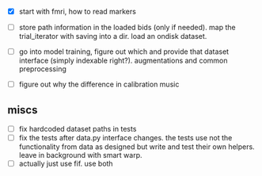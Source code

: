 

 - [x] start with fmri, how to read markers
 - [ ] store path information in the loaded bids (only if needed). map the trial_iterator with saving into a dir. load an ondisk dataset.
 - [ ] go into model training, figure out which and provide that dataset interface (simply indexable right?). augmentations and common preprocessing

 - [ ] figure out why the difference in calibration music

## miscs

 - [ ] fix hardcoded dataset paths in tests
 - [ ] fix the tests after data.py interface changes. the tests use not the functionality from data as designed but write and test their own helpers. leave in background with smart warp.
 - [ ] actually just use fif. use both